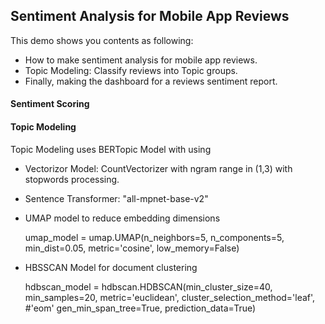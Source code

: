 ## Sentiment Analysis for Mobile App Reviews 

This demo shows you contents as following:
  * How to make sentiment analysis for mobile app reviews.
  * Topic Modeling: Classify reviews into Topic groups.
  * Finally, making the dashboard for a reviews sentiment report.

#### Sentiment Scoring


#### Topic Modeling

Topic Modeling uses BERTopic Model with using
  * Vectorizor Model: CountVectorizer with ngram range in (1,3) with stopwords processing.
  * Sentence Transformer: "all-mpnet-base-v2"
  * UMAP model to reduce embedding dimensions

    umap_model = umap.UMAP(n_neighbors=5,
                           n_components=5,
                           min_dist=0.05,
                           metric='cosine',
                           low_memory=False)
                          
  * HBSSCAN Model for document clustering
  
     hdbscan_model = hdbscan.HDBSCAN(min_cluster_size=40,
                                     min_samples=20,
                                     metric='euclidean',
                                     cluster_selection_method='leaf',  #'eom'
                                     gen_min_span_tree=True,
                                     prediction_data=True)
